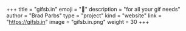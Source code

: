+++
title = "gifsb.in"
emoji = "💝️"
description = "for all your gif needs"
author = "Brad Parbs"
type = "project"
kind = "website"
link = "https://gifsb.in"
image = "gifsb.in.png"
weight = 30
+++
